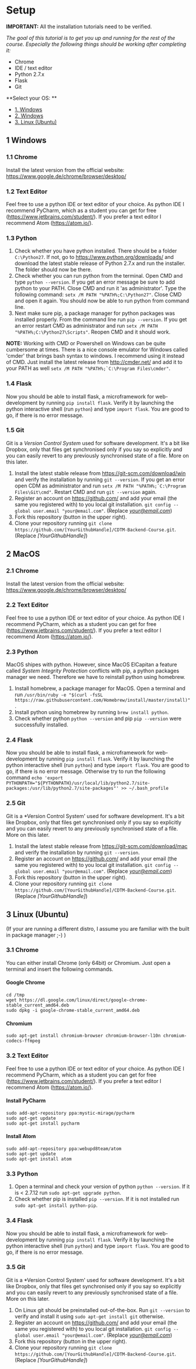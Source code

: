 # Setup

**IMPORTANT:** All the installation tutorials need to be verified.

*The goal of this tutorial is to get you up and running for the rest of the course. Especially the following things should be working after completing it:*
* Chrome
* IDE / text editor
* Python 2.7.x
* Flask
* Git

**Select your OS: **
* [1. Windows](1-windows)
* [2. Windows](2-macos)
* [3. Linux (Ubuntu)](3-linux-ubuntu)

## 1 Windows

### 1.1 Chrome
Install the latest version from the official website: https://www.google.de/chrome/browser/desktop/

### 1.2 Text Editor
Feel free to use a python IDE or text editor of your choice. As python IDE I recommend PyCharm, which as a student you can get for free (https://www.jetbrains.com/student/). If you prefer a text editor I recommend Atom (https://atom.io/).

### 1.3 Python
1. Check whether you have python installed. There should be a folder ```C:\Python27```.
  If not, go to https://www.python.org/downloads/ and download the latest stable release of Python 2.7.x and run the installer.
  The folder should now be there.
2. Check whether you can run python from the terminal. Open CMD and type ```python --version```. If you get an error message be sure to add python to your PATH. Close CMD and run it 'as administrator'. Type the following command: ```setx /M PATH "%PATH%;C:\Python27"```. Close CMD and open it again. You should now be able to run python from command line.
3. Next make sure pip, a package manager for python packages was installed properly. From the command line run ```pip --version```. If you get an error restart CMD as administrator and run ```setx /M PATH "%PATH%;C:\Python27\Scripts"```. Reopen CMD and it should work.

**NOTE:** Working with CMD or Powershell on Windows can be quite cumbersome at times. There is a nice console emulator for Windows called 'cmder' that brings bash syntax to windows. I recommend using it instead of CMD. Just install the latest release from http://cmder.net/ and add it to your PATH as well ```setx /M PATH "%PATH%;`C:\Program Files\cmder"```.

### 1.4 Flask
Now you should be able to install flask, a microframework for web-development by running ```pip install flask```.
Verify it by launching the python interactive shell (run ```python```) and type ```import flask```. You are good to go, if there is no error message.

### 1.5 Git
Git is a  *Version Control System*  used for software development. It's  a bit like Dropbox, only that files get synchronised only if you say so explicitly and you can easily revert to any previously synchronised state of a file. More on this later.

1. Install the latest stable release from https://git-scm.com/download/win and verify the installation by running ```git --version```. If you get an error open CDM as administrator and run ```setx /M PATH "%PATH%;`C:\Program Files\Git\cmd"```. Restart CMD and run ```git --version``` again.
2. Register an account on https://github.com/ and add your email (the same you registered with) to you local git installation. ```git config --global user.email "your@email.com"```. (Replace *your@email.com*)
3. Fork this repository (button in the  upper right).
4. Clone your repository running ```git clone https://github.com/[YourGithubHandle]/CDTM-Backend-Course.git```. (Replace *[YourGithubHandle]*)

## 2 MacOS

### 2.1 Chrome
Install the latest version from the official website: https://www.google.de/chrome/browser/desktop/

### 2.2 Text Editor
Feel free to use a python IDE or text editor of your choice. As python IDE I recommend PyCharm, which as a student you can get for free (https://www.jetbrains.com/student/). If you prefer a text editor I recommend Atom (https://atom.io/).

### 2.3 Python
MacOS shipes with python. However, since MacOS ElCapitan a feature called *System Integrity Protection* conflicts with pip, a python packages manager we need. Therefore we have to reinstall python using homebrew.

1. Install homebrew, a package manager for MacOS. Open a terminal and run
  ```/usr/bin/ruby -e "$(curl -fsSL https://raw.githubusercontent.com/Homebrew/install/master/install)"```.
2. Install python using homebrew by running ```brew install python```.
3. Check whether python ```python --version``` and pip ```pip --version``` were successfully installed.

### 2.4 Flask
Now you should be able to install flask, a microframework for web-development by running ```pip install flask```.
Verify it by launching the python interactive shell (run ```python```) and type ```import flask```. You are good to go, if there is no error message.
Otherwise try to run the following command ```echo 'export PYTHONPATH="${PYTHONPATH}/usr/local/lib/python2.7/site-packages:/usr/lib/python2.7/site-packages"' >> ~/.bash_profile```

### 2.5 Git
Git is a  *Version Control System'  used for software development. It's  a bit like Dropbox, only that files get synchronised only if you say so explicitly and you can easily revert to any previously synchronised state of a file. More on this later.

1. Install the latest stable release from https://git-scm.com/download/mac and verify the installation by running ```git --version```.
2. Register an account on https://github.com/ and add your email (the same you registered with) to you local git installation. ```git config --global user.email "your@email.com"```. (Replace *your@email.com*)
3. Fork this repository (button in the  upper right).
4. Clone your repository running ```git clone https://github.com/[YourGithubHandle]/CDTM-Backend-Course.git```. (Replace *[YourGithubHandle]*)

## 3 Linux (Ubuntu)
(If your are running a different distro, I assume you are familiar with the built in package manager ;-) )

### 3.1 Chrome
You can either install Chrome (only 64bit) or Chromium. Just open a terminal and insert the following commands.

#### Google Chrome
```
cd /tmp
wget https://dl.google.com/linux/direct/google-chrome-stable_current_amd64.deb
sudo dpkg -i google-chrome-stable_current_amd64.deb
```

#### Chromium
```
sudo apt-get install chromium-browser chromium-browser-l10n chromium-codecs-ffmpeg
```

### 3.2 Text Editor
Feel free to use a python IDE or text editor of your choice. As python IDE I recommend PyCharm, which as a student you can get for free (https://www.jetbrains.com/student/). If you prefer a text editor I recommend Atom (https://atom.io/).

#### Install PyCharm
```
sudo add-apt-repository ppa:mystic-mirage/pycharm
sudo apt-get update
sudo apt-get install pycharm
```

#### Install Atom
```
sudo add-apt-repository ppa:webupd8team/atom
sudo apt-get update
sudo apt-get install atom
```

### 3.3 Python
1. Open a terminal and check your version of python ```python --version```. If it is < 2.7.12 run ```sudo apt-get upgrade python```.
2. Check whether pip is installed ```pip --version```. If it is not installed run ```sudo apt-get install python-pip```.

### 3.4 Flask
Now you should be able to install flask, a microframework for web-development by running ```pip install flask```.
Verify it by launching the python interactive shell (run ```python```) and type ```import flask```. You are good to go, if there is no error message.

### 3.5 Git
Git is a  *Version Control System'  used for software development. It's  a bit like Dropbox, only that files get synchronised only if you say so explicitly and you can easily revert to any previously synchronised state of a file. More on this later.

1. On Linux git should be preinstalled out-of-the-box. Run ```git --version``` to verify and install it using ```sudo apt-get install git``` otherwise.
2. Register an account on https://github.com/ and add your email (the same you registered with) to you local git installation. ```git config --global user.email "your@email.com"```. (Replace *your@email.com*)
3. Fork this repository (button in the  upper right).
4. Clone your repository running ```git clone https://github.com/[YourGithubHandle]/CDTM-Backend-Course.git```. (Replace *[YourGithubHandle]*)
